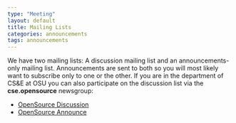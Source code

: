 ```yaml
---
type: "Meeting"
layout: default
title: Mailing Lists
categories: announcements
tags: announcements
---
```

We have two mailing lists: A discussion mailing list and an announcements-only
mailing list. Announcements are sent to both so you will most likely want to
subscribe only to one or the other. If you are in the department of CS&E at OSU
you can also participate on the discussion list via the **cse.opensource**
newsgroup:

- [OpenSource Discussion](http://mail.cse.ohio-state.edu/mailman/listinfo/opensource)
- [OpenSource Announce](http://mail.cse.ohio-state.edu/mailman/listinfo/opensource-announce)
